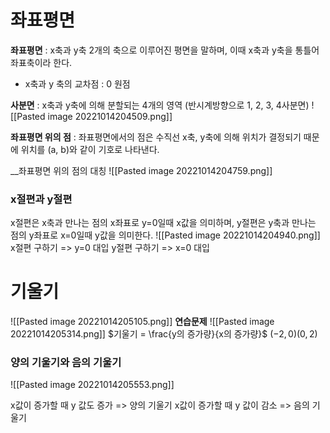# 좌표평면
__좌표평면__ : x축과 y축 2개의 축으로 이루어진 평면을 말하며, 이때 x축과 y축을 통틀어 좌표축이라 한다.
- x축과 y 축의 교차점 : 0 원점

__사분면__ : x축과 y축에 의해 분할되는 4개의 영역 (반시계방향으로 1, 2, 3, 4사분면)
![[Pasted image 20221014204509.png]]

__좌표평면 위의 점__ : 좌표평면에서의 점은 수직선 x축, y축에 의해 위치가 결정되기 때문에 위치를 (a, b)와 같이 기호로 나타낸다.

__좌표평면 위의 점의 대칭
![[Pasted image 20221014204759.png]]

### x절편과 y절편
x절편은 x축과 만나는 점의 x좌표로 y=0일때 x값을 의미하며,
y절편은 y축과 만나는 점의 y좌표로 x=0일때 y값을 의미한다.
![[Pasted image 20221014204940.png]]
x절편 구하기 => y=0 대입
y절편 구하기 => x=0 대입



# 기울기
![[Pasted image 20221014205105.png]]
__연습문제__
![[Pasted image 20221014205314.png]]
$기울기 = \frac{y의 증가량}{x의 증가량}$
$(-2, 0) (0,2)$

### 양의 기울기와 음의 기울기
![[Pasted image 20221014205553.png]]

x값이 증가할 때 y 값도 증가 => 양의 기울기
x값이 증가할 때 y 값이 감소 => 음의 기울기